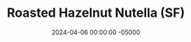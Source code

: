 ---
layout: post
title:  "Roasted Hazelnut Nutella (SF)"
date:   2024-04-06 00:00:00 -05000
categories: 
- Recipes
- Sweet Spreads
permalink: /recipes/nutella
image: /assets/Food/Sweet Spreads/Nutella/nutella-cover.jpg
ing: nutella-ing
facts: nutella-facts
Prep: 15
Rest: 
Cook: 10
Source1: https://youtu.be/BKpYqGMY6sw?si=qIBL-ASJzBmdKiPO
Source2: 
tags: 
- hazelnut butter
- nutella
- peanut butter
- almond butter
- blend
- natural nut butter
- spread
- toast
- chocolate
- carob
- cocoa
- applesauce
- unsweetened applesauce
Description: Did you know that Nutella contains only about 13% hazelnuts? More than half of Nutella is pure sugar, and over a third of it is hydrogenated oils, gross. This recipe is a much cleaner Nutella, instead being predominantly hazelnuts, and sweetened with fully natural overripe bananas. Carob powder makes it slightly sweeter as well, but feel free to use cocoa powder instead. The nutrition facts are for a 33 g serving, about 2 tbsp
Instructions: 
- Preheat your air fryer to 300F. Add hazelnuts to the basket, and roast for 15 minutes. Allow them to rest for about 5 minutes, until cool to the touch<br><br>

- Place nuts inside a large paper or dish towel, and rub together to remove the skins<br><br>

- Add the skinned nuts to a food processor, and blend until a super smooth hazelnut butter forms, scraping down the sides every minute or so. This can take about 5 minutes; don't stop too early<br><br>
- <center><img src="/assets/Food/Sweet Spreads/Nutella/nutella-3.jpg" alt="" class="instruction-image"></center><br>

- Only once your hazelnut butter is fully made, blend in the rest of the ingredients - bananas, carob (or cocoa), vanilla, and salt. Blend until smooth and thin out with applesauce until you have a spreadable texture. Add any sweetener to taste (if desired). Transfer across 2 small mason jars, and store in the fridge<br><br>
- <center><img src="/assets/Food/Sweet Spreads/Nutella/nutella-4.jpg" alt="" class="instruction-image"></center><br>

- Here, I used the nutella as a filling in a nutella pie, where I used the crust from my <a href="peanut-butter-pie">Peanut Butter Banana Pie</a> recipe, and topped it with pistachios and melted peanut butter<br><br>
- <center><img src="/assets/Food/Sweet Spreads/Nutella/nutella-5.jpg" alt="" class="instruction-image"></center>
---